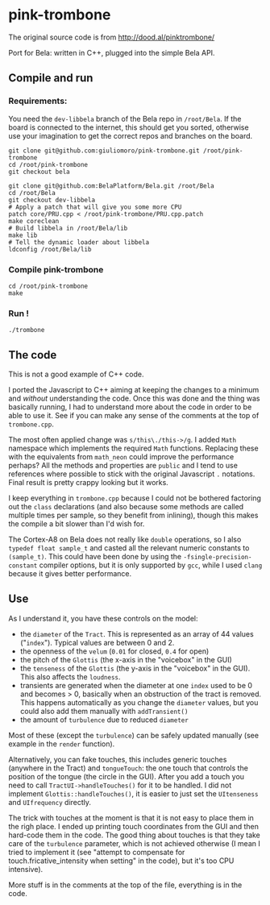 # pink-trombone

The original source code is from http://dood.al/pinktrombone/

Port for Bela: written in C++, plugged into the simple Bela API.

## Compile and run

### Requirements:

You need the `dev-libbela` branch of the Bela repo in `/root/Bela`.
If the board is connected to the internet, this should get you sorted, otherwise use your imagination to get the correct repos and branches on the board.

```
git clone git@github.com:giuliomoro/pink-trombone.git /root/pink-trombone 
cd /root/pink-trombone
git checkout bela

git clone git@github.com:BelaPlatform/Bela.git /root/Bela
cd /root/Bela
git checkout dev-libbela
# Apply a patch that will give you some more CPU
patch core/PRU.cpp < /root/pink-trombone/PRU.cpp.patch
make coreclean
# Build libbela in /root/Bela/lib
make lib
# Tell the dynamic loader about libbela
ldconfig /root/Bela/lib
```

### Compile pink-trombone

```
cd /root/pink-trombone
make
```

### Run !

```
./trombone
```

## The code

This is not a good example of C++ code.

I ported the Javascript to C++ aiming at keeping the changes to a minimum and *without* understanding the code.
Once this was done and the thing was basically running, I had to understand more about the code in order to be able to use it. See if you can make any sense of the comments at the top of `trombone.cpp`.

The most often applied change was `s/this\./this->/g`.
I added `Math` namespace which implements the required `Math` functions. Replacing these with the equivalents from `math_neon` could improve the performance perhaps?
All the methods and properties are `public` and I tend to use references where possible to stick with the original Javascript `.` notations.
Final result is pretty crappy looking but it works.

I keep everything in `trombone.cpp` because I could not be bothered factoring out the `class` declarations (and also because some methods are called multiple times per sample, so they benefit from inlining), though this makes the compile a bit slower than I'd wish for.

The Cortex-A8 on Bela does not really like `double` operations, so I also `typedef float sample_t` and casted all the relevant numeric constants to `(sample_t)`.
This could have been done by using the `-fsingle-precision-constant` compiler options, but it is only supported by `gcc`, while I used `clang` because it gives better performance.


## Use

As I understand it, you have these controls on the model:

* the `diameter` of the `Tract`. This is represented as an array of 44 values ("`index`"). Typical values are between 0 and 2.
* the openness of the `velum` (`0.01` for closed, `0.4` for open)
* the pitch of the `Glottis` (the x-axis in the "voicebox" in the GUI)
* the `tenseness` of the `Glottis` (the y-axis in the "voicebox" in the GUI). This also affects the `loudness`.
* transients are generated when the diameter at one `index` used to be 0 and becomes > 0, basically when an obstruction of the tract is removed. This happens automatically as you change the `diameter` values, but you could also add them manually with `addTransient()`
* the amount of `turbulence` due to reduced `diameter`

Most of these (except the `turbulence`) can be safely updated manually (see example in the `render` function).

Alternatively, you can fake touches, this includes generic touches (anywhere in the Tract) and `tongueTouch`: the one touch that controls the position of the tongue (the circle in the GUI).
After you add a touch you need to call `TractUI->handleTouches()` for it to be handled.
I did not implement `Glottis::handleTouches()`, it is easier to just set the `UItenseness` and `UIfrequency` directly.

The trick with touches at the moment is that it is not easy to place them in the righ place. I ended up printing touch coordinates from the GUI and then hard-code them in the code.
The good thing about touches is that they take care of the `turbulence` parameter, which is not achieved otherwise (I mean I tried to implement it (see "attempt to compensate for touch.fricative_intensity when setting" in the code), but it's too CPU intensive).

More stuff is in the comments at the top of the file, everything is in the code.
